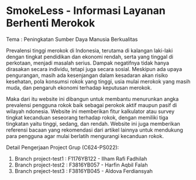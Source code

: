 <h1>SmokeLess - Informasi Layanan Berhenti Merokok</h1>

Tema : Peningkatan Sumber Daya Manusia Berkualitas

Prevalensi tinggi merokok di Indonesia, terutama di kalangan laki-laki dengan tingkat
pendidikan dan ekonomi rendah, serta yang tinggal di perkotaan, menjadi masalah serius.
Dampak negatifnya tidak hanya dirasakan secara individu, tetapi juga secara sosial.
Meskipun ada upaya pengurangan, masih ada kesenjangan dalam kesadaran akan
risiko kesehatan, pola konsumsi rokok yang tinggi, usia mulai merokok yang masih muda,
dan pengaruh ekonomi terhadap keputusan merokok.

Maka dari itu website ini dibangun untuk membantu menurunkan angka prevalensi
pengguna rokok baik sebagai perokok aktif maupun pasif di wilayah ndonesia.
Website ini memberikan fitur kalkulator atau survey tingkat kecanduan seseorang
terhadap rokok, dengan memiliki tiga tingkatan yaitu tinggi, sedang, dan rendah.
Website ini juga memberikan referensi bacaan yang rekomendasi dari artikel lainnya
untuk mendukung para pengguna agar mulai berlatih mengurangi kecanduan rokok.

Detail Pengerjaan Project Grup (C624-PS022): 
1. Branch project-test1 : F1176YB122 - Ilham Rafi Fadhilah
2. Branch project-test2 : F3816YB057 - Harfin Aqbil Falah
3. Branch preject-test3 : F3816YB045 - Aldova Ferdiansyah
